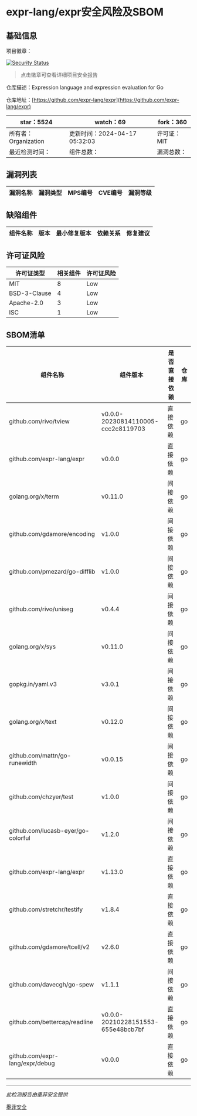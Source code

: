 # expr-lang/expr安全风险及SBOM

## 基础信息

项目徽章：

[![Security Status](https://www.murphysec.com/platform3/v31/badge/1781028469174349824.svg)](https://www.murphysec.com/console/report/1750596022371794944/1781028469174349824)

> 点击徽章可查看详细项目安全报告

仓库描述：Expression language and expression evaluation for Go

仓库地址：[https://github.com/expr-lang/expr](https://github.com/expr-lang/expr)

| star：5524 | watch：69 | fork：360 |
| ----------- | -------------- | ------------ |
| 所有者：Organization | 更新时间：2024-04-17 05:32:03 | 许可证：MIT |
| 最近检测时间： | 组件总数： | 漏洞总数： |




## 漏洞列表

| 漏洞名称 | 漏洞类型 | MPS编号 | CVE编号 | 漏洞等级 |
| ------- | ------ | ------- | ------ | ----- |





## 缺陷组件

| 组件名称 | 版本 | 最小修复版本 | 依赖关系 | 修复建议 |
| -------- | ---- | ------------ | -------- | -------- |





## 许可证风险

| 许可证类型 | 相关组件 | 许可证风险 |
| ---------- | -------- | ---------- |
|MIT|8|Low|
|BSD-3-Clause|4|Low|
|Apache-2.0|3|Low|
|ISC|1|Low|




## SBOM清单

| 组件名称 | 组件版本 | 是否直接依赖 | 仓库 |
| -------- | -------- | ------------ | ---- |
|github.com/rivo/tview|v0.0.0-20230814110005-ccc2c8119703|直接依赖|go|
|github.com/expr-lang/expr|v0.0.0|直接依赖|go|
|golang.org/x/term|v0.11.0|间接依赖|go|
|github.com/gdamore/encoding|v1.0.0|间接依赖|go|
|github.com/pmezard/go-difflib|v1.0.0|间接依赖|go|
|github.com/rivo/uniseg|v0.4.4|间接依赖|go|
|golang.org/x/sys|v0.11.0|间接依赖|go|
|gopkg.in/yaml.v3|v3.0.1|间接依赖|go|
|golang.org/x/text|v0.12.0|间接依赖|go|
|github.com/mattn/go-runewidth|v0.0.15|间接依赖|go|
|github.com/chzyer/test|v1.0.0|间接依赖|go|
|github.com/lucasb-eyer/go-colorful|v1.2.0|间接依赖|go|
|github.com/expr-lang/expr|v1.13.0|直接依赖|go|
|github.com/stretchr/testify|v1.8.4|直接依赖|go|
|github.com/gdamore/tcell/v2|v2.6.0|直接依赖|go|
|github.com/davecgh/go-spew|v1.1.1|间接依赖|go|
|github.com/bettercap/readline|v0.0.0-20210228151553-655e48bcb7bf|直接依赖|go|
|github.com/expr-lang/expr/debug|v0.0.0|直接依赖|go|


------

*此检测报告由墨菲安全提供*

[墨菲安全](www.murphysec.com)